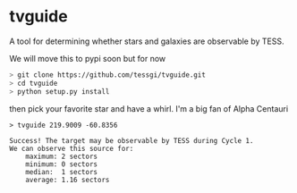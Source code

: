 # tvguide

A tool for determining whether stars and galaxies are observable by TESS.

We will move this to pypi soon but for now

``` bash
> git clone https://github.com/tessgi/tvguide.git
> cd tvguide
> python setup.py install
```

then pick your favorite star and have a whirl. I'm a big fan of Alpha Centauri
``` 
> tvguide 219.9009 -60.8356

Success! The target may be observable by TESS during Cycle 1.
We can observe this source for:
    maximum: 2 sectors
    minimum: 0 sectors
    median:  1 sectors
    average: 1.16 sectors
```
